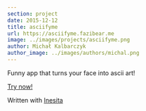 ```yaml
---
section: project
date: 2015-12-12
title: asciifyme
url: https://asciifyme.fazibear.me
image: ../images/projects/asciifyme.png
author: Michał Kalbarczyk
author_image: ../images/authors/michal.png
---
```

Funny app that turns your face into ascii art!

[Try now!](https://asciifyme.fazibear.me/)

Written with [Inesita](https://github.com/inesita-rb/inesita)
